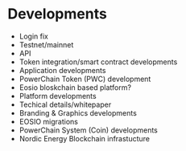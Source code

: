 
# Developments

- Login fix
- Testnet/mainnet
- API
- Token integration/smart contract developments
- Application developments
- PowerChain Token (PWC) development
- Eosio bloskchain based platform?
- Platform developments
- Techical details/whitepaper
- Branding & Graphics developments
- EOSIO migrations
- PowerChain System (Coin) developments
- Nordic Energy Blockchain infrastucture
